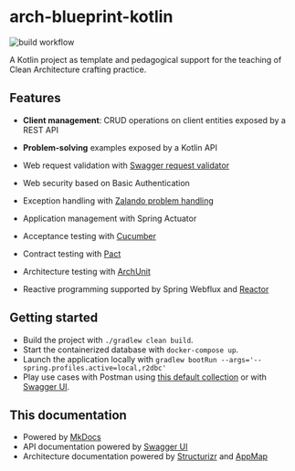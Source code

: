 # arch-blueprint-kotlin
![build workflow](https://github.com/vondacho/arch-blueprint-kotlin/actions/workflows/build.yml/badge.svg)

A Kotlin project as template and pedagogical support for the teaching of Clean Architecture crafting practice.

## Features

- **Client management**: CRUD operations on client entities exposed by a REST API
- **Problem-solving** examples exposed by a Kotlin API

- Web request validation with [Swagger request validator](https://bitbucket.org/atlassian/swagger-request-validator/src/master/)
- Web security based on Basic Authentication
- Exception handling with [Zalando problem handling](https://github.com/zalando/problem-spring-web)
- Application management with Spring Actuator
- Acceptance testing with [Cucumber](https://cucumber.io/docs/cucumber/)
- Contract testing with [Pact](https://docs.pact.io/)
- Architecture testing with [ArchUnit](https://www.archunit.org/motivation)
- Reactive programming supported by Spring Webflux and [Reactor](https://projectreactor.io/)

## Getting started

- Build the project with `./gradlew clean build`.
- Start the containerized database with `docker-compose up`.
- Launch the application locally with `gradlew bootRun --args='--spring.profiles.active=local,r2dbc'`
- Play use cases with Postman using [this default collection](https://vondacho.github.io/arch-blueprint-kotlin/postman/postman_collection.json) or with [Swagger UI](https://vondacho.github.io/arch-blueprint-java/api/).

## This documentation
- Powered by [MkDocs](https://www.mkdocs.org/getting-started/)
- API documentation powered by [Swagger UI](https://swagger.io/tools/swagger-ui/)
- Architecture documentation powered by [Structurizr](https://structurizr.com/) and [AppMap](https://appmap.io/docs/appmap-overview.html)
